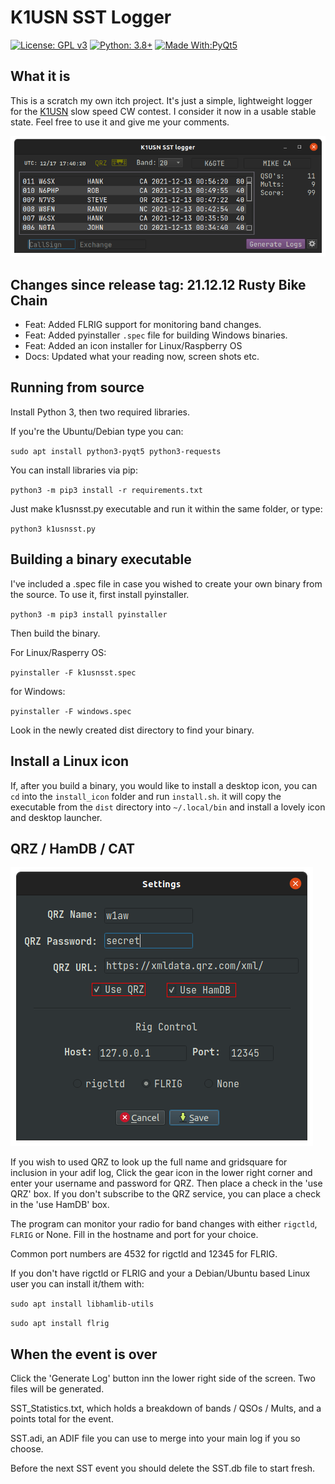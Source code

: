 # K1USN SST Logger

[![License: GPL v3](https://img.shields.io/github/license/mbridak/Tuner)](https://opensource.org/licenses/MIT)  [![Python: 3.8+](https://img.shields.io/badge/python-3.8+-blue.svg)](https://www.python.org/downloads/)  [![Made With:PyQt5](https://img.shields.io/badge/Made%20with-PyQt5-red)](https://pypi.org/project/PyQt5/)

## What it is
This is a scratch my own itch project. It's just a simple, lightweight logger for the [K1USN](http://www.k1usn.com/sst.html) slow speed CW contest. I consider it now in a usable stable state. Feel free to use it and give me your comments.

![mainscreen](pics/k1usnsst_main.png "Main Screen")

## Changes since release tag: 21.12.12 Rusty Bike Chain

* Feat: Added FLRIG support for monitoring band changes.
* Feat: Added pyinstaller `.spec` file for building Windows binaries.
* Feat: Added an icon installer for Linux/Raspberry OS
* Docs: Updated what your reading now, screen shots etc.

## Running from source

Install Python 3, then two required libraries.

If you're the Ubuntu/Debian type you can:

`sudo apt install python3-pyqt5 python3-requests`

You can install libraries via pip:

`python3 -m pip3 install -r requirements.txt`

Just make k1usnsst.py executable and run it within the same folder, or type:

`python3 k1usnsst.py`

## Building a binary executable

I've included a .spec file in case you wished to create your own binary from the source. To use it, first install pyinstaller.

`python3 -m pip3 install pyinstaller`

Then build the binary.

For Linux/Rasperry OS:

`pyinstaller -F k1usnsst.spec`

for Windows:

`pyinstaller -F windows.spec`

Look in the newly created dist directory to find your binary.

## Install a Linux icon
If, after you build a binary, you would like to install a desktop icon, you can `cd` into the `install_icon` folder and run `install.sh`. it will copy the executable from the `dist` directory into `~/.local/bin` and install a lovely icon and desktop launcher.

## QRZ / HamDB / CAT

![settings screen](pics/k1usnsst_settings.png "Settings Screen")

If you wish to used QRZ to look up the full name and gridsquare for inclusion in your adif log, Click the gear icon in the lower right corner and enter your username and password for QRZ. Then place a check in the 'use QRZ' box.
If you don't subscribe to the QRZ service, you can place a check in the 'use HamDB' box.

The program can monitor your radio for band changes with either `rigctld`, `FLRIG` or None. Fill in the hostname and port for your choice.

Common port numbers are 4532 for rigctld and 12345 for FLRIG.

If you don't have rigctld or FLRIG and your a Debian/Ubuntu based Linux user you can install it/them with:

`sudo apt install libhamlib-utils`

`sudo apt install flrig`

## When the event is over

Click the 'Generate Log' button inn the lower right side of the screen.
Two files will be generated.

SST_Statistics.txt, which holds a breakdown of bands / QSOs / Mults, and a points total for the event.

SST.adi, an ADIF file you can use to merge into your main log if you so choose.

Before the next SST event you should delete the SST.db file to start fresh.
